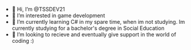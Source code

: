 - 👋 Hi, I’m @TSSDEV21
- 👀 I’m interested in game development
- 🌱 I’m currently learning C# in my spare time, when im not studying. Im currently studying for a bachelor's degree in Social Education
- 💞️ I’m looking to recieve and eventually give support in the world of coding :)

<!---
TSSDEV21/TSSDEV21 is a ✨ special ✨ repository because its `README.md` (this file) appears on your GitHub profile.
You can click the Preview link to take a look at your changes.
--->
